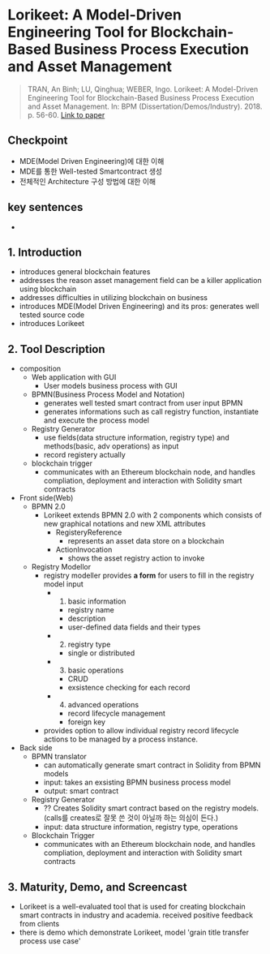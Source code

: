 # Lorikeet: A Model-Driven Engineering Tool for Blockchain-Based Business Process Execution and Asset Management
> TRAN, An Binh; LU, Qinghua; WEBER, Ingo. Lorikeet: A Model-Driven Engineering Tool for Blockchain-Based Business Process Execution and Asset Management. In: BPM (Dissertation/Demos/Industry). 2018. p. 56-60.
> [Link to paper](https://pdfs.semanticscholar.org/5b07/b8de6f5b6badbce971f26672c441e2fbc7c1.pdf)

## Checkpoint
* MDE(Model Driven Engineering)에 대한 이해
* MDE를 통한 Well-tested Smartcontract 생성
* 전체적인 Architecture 구성 방법에 대한 이해

## key sentences
* 

## 1. Introduction
* introduces general blockchain features
* addresses the reason asset management field can be a killer application using blockchain
* addresses difficulties in utilizing blockchain on business
* introduces MDE(Model Driven Engineering) and its pros: generates well tested source code
* introduces Lorikeet

## 2. Tool Description
* composition
    * Web application with GUI
        * User models business process with GUI
    * BPMN(Business Process Model and Notation)
        * generates well tested smart contract from user input BPMN
        * generates informations such as call registry function, instantiate and execute the process model
    * Registry Generator
        * use fields(data structure information, registry type) and methods(basic, adv operations) as input
        * record registery actually
    * blockchain trigger
        * communicates with an Ethereum blockchain node, and handles compliation, deployment and interaction with Solidity smart contracts
* Front side(Web)
    * BPMN 2.0
        * Lorikeet extends BPMN 2.0 with 2 components which consists of new graphical notations and new XML attributes
            * RegisteryReference
                * represents an asset data store on a blockchain
            * ActionInvocation
                * shows the asset registry action to invoke
    * Registry Modellor
        * registry modeller provides **a form** for users to fill in the registry model input
            * 1. basic information
                * registry name
                * description
                * user-defined data fields and their types
            * 2. registry type
                * single or distributed
            * 3. basic operations
                * CRUD
                * exsistence checking for each record
            * 4. advanced operations
                * record lifecycle management
                * foreign key
        * provides option to allow individual registry record lifecycle actions to be managed by a process instance.
* Back side
    * BPMN translator
        * can automatically generate smart contract in Solidity from BPMN models
        * input: takes an exsisting BPMN business process model
        * output: smart contract
    * Registry Generator
        * ?? Creates Solidity smart contract based on the registry models. (calls를 creates로 잘못 쓴 것이 아닐까 하는 의심이 든다.)
        * input: data structure information, registry type, operations
    * Blockchain Trigger
        * communicates with an Ethereum blockchain node, and handles compliation, deployment and interaction with Solidity smart contracts

## 3. Maturity, Demo, and Screencast
* Lorikeet is a well-evaluated tool that is used for creating blockchain smart contracts in industry and academia. received positive feedback from clients
* there is demo which demonstrate Lorikeet, model 'grain title transfer process use case'
